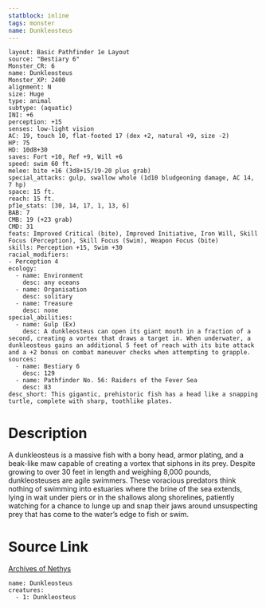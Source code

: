 ```yaml
---
statblock: inline
tags: monster
name: Dunkleosteus
---
```

```statblock
layout: Basic Pathfinder 1e Layout
source: "Bestiary 6"
Monster_CR: 6
name: Dunkleosteus
Monster_XP: 2400
alignment: N
size: Huge
type: animal
subtype: (aquatic)
INI: +6
perception: +15
senses: low-light vision
AC: 19, touch 10, flat-footed 17 (dex +2, natural +9, size -2)
HP: 75
HD: 10d8+30
saves: Fort +10, Ref +9, Will +6
speed: swim 60 ft.
melee: bite +16 (3d8+15/19-20 plus grab)
special_attacks: gulp, swallow whole (1d10 bludgeoning damage, AC 14, 7 hp)
space: 15 ft.
reach: 15 ft.
pf1e_stats: [30, 14, 17, 1, 13, 6]
BAB: 7
CMB: 19 (+23 grab)
CMD: 31
feats: Improved Critical (bite), Improved Initiative, Iron Will, Skill Focus (Perception), Skill Focus (Swim), Weapon Focus (bite)
skills: Perception +15, Swim +30
racial_modifiers:
- Perception 4
ecology:
  - name: Environment
    desc: any oceans
  - name: Organisation
    desc: solitary
  - name: Treasure
    desc: none
special_abilities:
  - name: Gulp (Ex)
    desc: A dunkleosteus can open its giant mouth in a fraction of a second, creating a vortex that draws a target in. When underwater, a dunkleosteus gains an additional 5 feet of reach with its bite attack and a +2 bonus on combat maneuver checks when attempting to grapple.
sources:
  - name: Bestiary 6
    desc: 129
  - name: Pathfinder No. 56: Raiders of the Fever Sea
    desc: 83
desc_short: This gigantic, prehistoric fish has a head like a snapping turtle, complete with sharp, toothlike plates.
```
# Description
A dunkleosteus is a massive fish with a bony head, armor plating, and a beak-like maw capable of creating a vortex that siphons in its prey. Despite growing to over 30 feet in length and weighing 8,000 pounds, dunkleosteuses are agile swimmers. These voracious predators think nothing of swimming into estuaries where the brine of the sea extends, lying in wait under piers or in the shallows along shorelines, patiently watching for a chance to lunge up and snap their jaws around unsuspecting prey that has come to the water’s edge to fish or swim.
# Source Link
[Archives of Nethys](https://aonprd.com/MonsterDisplay.aspx?ItemName=Dunkleosteus)
```encounter-table
name: Dunkleosteus
creatures:
  - 1: Dunkleosteus
```
